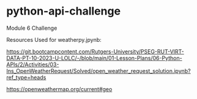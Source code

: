 # python-api-challenge
Module 6 Challenge

Resources Used for weatherpy.jpynb:

https://git.bootcampcontent.com/Rutgers-University/PSEG-RUT-VIRT-DATA-PT-10-2023-U-LOLC/-/blob/main/01-Lesson-Plans/06-Python-APIs/2/Activities/03-Ins_OpenWeatherRequest/Solved/open_weather_request_solution.ipynb?ref_type=heads

https://openweathermap.org/current#geo

